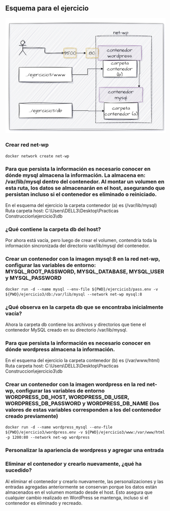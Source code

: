 ## Esquema para el ejercicio
![Imagen](imagenes/esquema-ejercicio3.PNG)

### Crear red net-wp
```
docker network create net-wp
```

### Para que persista la información es necesario conocer en dónde mysql almacena la información. La almacena en: /var/lib/mysql dentro del contenedor. Al montar un volumen en esta ruta, los datos se almacenarán en el host, asegurando que persistan incluso si el contenedor es eliminado o reiniciado.

En el esquema del ejercicio la carpeta contenedor (a) es (/var/lib/mysql)
Ruta carpeta host: C:\Users\DELL3\Desktop\Practicas Construccion\ejercicio3\db

### ¿Qué contiene la carpeta db del host?
Por ahora está vacía, pero luego de crear el volumen, contendría toda la información sincronizada del directorio var/lib/mysql del contenedor.

### Crear un contenedor con la imagen mysql:8  en la red net-wp, configurar las variables de entorno: MYSQL_ROOT_PASSWORD, MYSQL_DATABASE, MYSQL_USER y MYSQL_PASSWORD
```
docker run -d --name mysql --env-file ${PWD}/ejercicio3/pass.env -v ${PWD}/ejercicio3/db:/var/lib/mysql --network net-wp mysql:8
```

### ¿Qué observa en la carpeta db que se encontraba inicialmente vacía?
 Ahora la carpeta db contiene los archivos y directorios que tiene el contenedor MySQL creado en su directorio /var/lib/mysql. 

### Para que persista la información es necesario conocer en dónde wordpress almacena la información.

En el esquema del ejercicio la carpeta contenedor (b) es (/var/www/html)
Ruta carpeta host: C:\Users\DELL3\Desktop\Practicas Construccion\ejercicio3\db

### Crear un contenedor con la imagen wordpress en la red net-wp, configurar las variables de entorno WORDPRESS_DB_HOST, WORDPRESS_DB_USER, WORDPRESS_DB_PASSWORD y WORDPRESS_DB_NAME (los valores de estas variables corresponden a los del contenedor creado previamente)
```
docker run -d --name wordpress_mysql --env-file ${PWD}/ejercicio3/wordpress.env -v ${PWD}/ejercicio3/www:/var/www/html -p 1200:80 --network net-wp wordpress
```

### Personalizar la apariencia de wordpress y agregar una entrada

### Eliminar el contenedor y crearlo nuevamente, ¿qué ha sucedido?

Al eliminar el contenedor y crearlo nuevamente, las personalizaciones y las entradas agregadas anteriormente se conservan porque los datos están almacenados en el volumen montado desde el host. Esto asegura que cualquier cambio realizado en WordPress se mantenga, incluso si el contenedor es eliminado y recreado.


